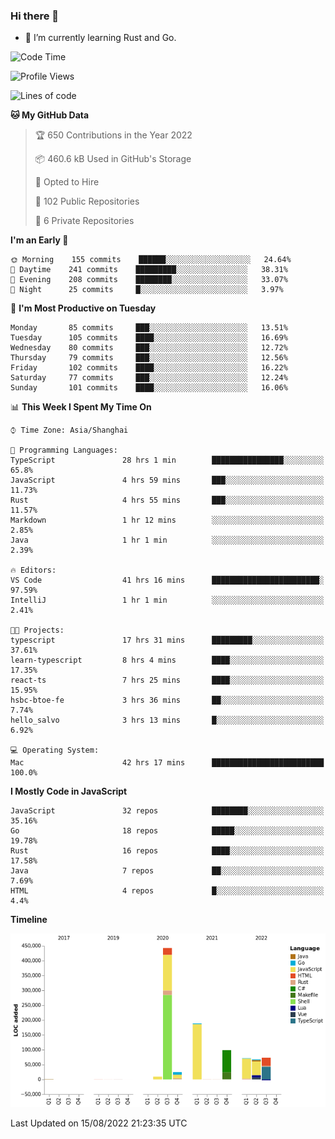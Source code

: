 ### Hi there 👋

- 🌱 I’m currently learning Rust and Go.

<!--START_SECTION:waka-->
![Code Time](http://img.shields.io/badge/Code%20Time-674%20hrs%2031%20mins-blue)

![Profile Views](http://img.shields.io/badge/Profile%20Views-0-blue)

![Lines of code](https://img.shields.io/badge/From%20Hello%20World%20I%27ve%20Written-976%20Thousand%20lines%20of%20code-blue)

**🐱 My GitHub Data** 

> 🏆 650 Contributions in the Year 2022
 > 
> 📦 460.6 kB Used in GitHub's Storage 
 > 
> 💼 Opted to Hire
 > 
> 📜 102 Public Repositories 
 > 
> 🔑 6 Private Repositories  
 > 
**I'm an Early 🐤** 

```text
🌞 Morning    155 commits    ██████░░░░░░░░░░░░░░░░░░░   24.64% 
🌆 Daytime    241 commits    █████████░░░░░░░░░░░░░░░░   38.31% 
🌃 Evening    208 commits    ████████░░░░░░░░░░░░░░░░░   33.07% 
🌙 Night      25 commits     █░░░░░░░░░░░░░░░░░░░░░░░░   3.97%

```
📅 **I'm Most Productive on Tuesday** 

```text
Monday       85 commits     ███░░░░░░░░░░░░░░░░░░░░░░   13.51% 
Tuesday      105 commits    ████░░░░░░░░░░░░░░░░░░░░░   16.69% 
Wednesday    80 commits     ███░░░░░░░░░░░░░░░░░░░░░░   12.72% 
Thursday     79 commits     ███░░░░░░░░░░░░░░░░░░░░░░   12.56% 
Friday       102 commits    ████░░░░░░░░░░░░░░░░░░░░░   16.22% 
Saturday     77 commits     ███░░░░░░░░░░░░░░░░░░░░░░   12.24% 
Sunday       101 commits    ████░░░░░░░░░░░░░░░░░░░░░   16.06%

```


📊 **This Week I Spent My Time On** 

```text
⌚︎ Time Zone: Asia/Shanghai

💬 Programming Languages: 
TypeScript               28 hrs 1 min        ████████████████░░░░░░░░░   65.8% 
JavaScript               4 hrs 59 mins       ███░░░░░░░░░░░░░░░░░░░░░░   11.73% 
Rust                     4 hrs 55 mins       ███░░░░░░░░░░░░░░░░░░░░░░   11.57% 
Markdown                 1 hr 12 mins        ░░░░░░░░░░░░░░░░░░░░░░░░░   2.85% 
Java                     1 hr 1 min          ░░░░░░░░░░░░░░░░░░░░░░░░░   2.39%

🔥 Editors: 
VS Code                  41 hrs 16 mins      ████████████████████████░   97.59% 
IntelliJ                 1 hr 1 min          ░░░░░░░░░░░░░░░░░░░░░░░░░   2.41%

🐱‍💻 Projects: 
typescript               17 hrs 31 mins      █████████░░░░░░░░░░░░░░░░   37.61% 
learn-typescript         8 hrs 4 mins        ████░░░░░░░░░░░░░░░░░░░░░   17.35% 
react-ts                 7 hrs 25 mins       ████░░░░░░░░░░░░░░░░░░░░░   15.95% 
hsbc-btoe-fe             3 hrs 36 mins       ██░░░░░░░░░░░░░░░░░░░░░░░   7.74% 
hello_salvo              3 hrs 13 mins       █░░░░░░░░░░░░░░░░░░░░░░░░   6.92%

💻 Operating System: 
Mac                      42 hrs 17 mins      █████████████████████████   100.0%

```

**I Mostly Code in JavaScript** 

```text
JavaScript               32 repos            ████████░░░░░░░░░░░░░░░░░   35.16% 
Go                       18 repos            █████░░░░░░░░░░░░░░░░░░░░   19.78% 
Rust                     16 repos            ████░░░░░░░░░░░░░░░░░░░░░   17.58% 
Java                     7 repos             ██░░░░░░░░░░░░░░░░░░░░░░░   7.69% 
HTML                     4 repos             █░░░░░░░░░░░░░░░░░░░░░░░░   4.4%

```


**Timeline**

![Chart not found](https://raw.githubusercontent.com/elton/elton/main/charts/bar_graph.png) 


 Last Updated on 15/08/2022 21:23:35 UTC
<!--END_SECTION:waka-->

<!--
**elton/elton** is a ✨ _special_ ✨ repository because its `README.md` (this file) appears on your GitHub profile.

Here are some ideas to get you started:

- 🔭 I’m currently working on ...
- 🌱 I’m currently learning ...
- 👯 I’m looking to collaborate on ...
- 🤔 I’m looking for help with ...
- 💬 Ask me about ...
- 📫 How to reach me: ...
- 😄 Pronouns: ...
- ⚡ Fun fact: ...
-->
